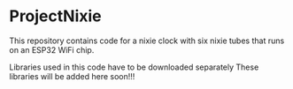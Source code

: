 # ProjectNixie
This repository contains code for a nixie clock with six nixie tubes that runs on an ESP32 WiFi chip.

Libraries used in this code have to be downloaded separately
These libraries will be added here soon!!!

